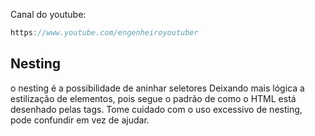 Canal do youtube:

```js
https://www.youtube.com/engenheiroyoutuber
```

## Nesting

o nesting é a possibilidade de aninhar seletores Deixando mais lógica a
estilização de elementos, pois segue o padrão de como o HTML está desenhado
pelas tags. Tome cuidado com o uso excessivo de nesting, pode confundir em vez
de ajudar.
